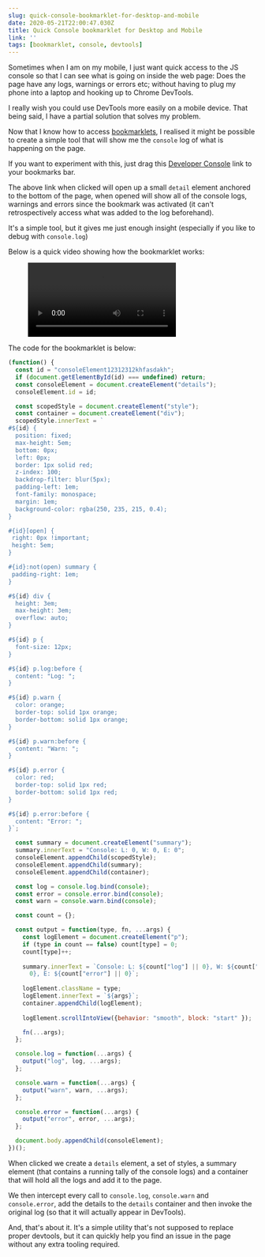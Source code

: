 ```yaml
---
slug: quick-console-bookmarklet-for-desktop-and-mobile
date: 2020-05-21T22:00:47.030Z
title: Quick Console bookmarklet for Desktop and Mobile
link: ''
tags: [bookmarklet, console, devtools]
---
```


Sometimes when I am on my mobile, I just want quick access to the JS console so that I can see what is going on inside the web page: Does the page have any logs, warnings or errors etc; without having to plug my phone into a laptop and hooking up to Chrome DevTools.

I really wish you could use DevTools more easily on a mobile device. That being said, I have a partial solution that solves my problem.

Now that I know how to access [bookmarklets](/use-bookmarklets-on-chrome-on-android/), I realised it might be possible to create a simple tool that will show me the `console` log of what is happening on the page.

If you want to experiment with this, just drag this <a href='javascript:(function()%7B(function() %7Bconst id %3D "consoleElement12312312khfasdakh"%3Bif (document.getElementById(id) %3D%3D%3D undefined) return%3Bconst consoleElement %3D document.createElement("details")%3BconsoleElement.id %3D id%3Bconst scopedStyle %3D document.createElement("style")%3Bconst container %3D document.createElement("div")%3BscopedStyle.innerText %3D %60%23%24%7Bid%7D %7Bposition%3A fixed%3Bmax-height%3A 5em%3Bbottom%3A 0px%3Bleft%3A 0px%3Bborder%3A 1px solid red%3Bz-index%3A 100%3Bbackdrop-filter%3A blur(5px)%3Bpadding-left%3A 1em%3Bfont-family%3A monospace%3Bmargin%3A 1em%3Bbackground-color%3A rgba(250%2C 235%2C 215%2C 0.4)%3B%7D%23%7Bid%7D%5Bopen%5D %7Bright%3A 0px !important%3Bheight%3A 5em%3B%7D%23%7Bid%7D%3Anot(open) summary %7Bpadding-right%3A 1em%3B%7D%23%24%7Bid%7D div %7Bheight%3A 3em%3Bmax-height%3A 3em%3Boverflow%3A auto%3B%7D%23%24%7Bid%7D p %7Bfont-size%3A 12px%3B%7D%23%24%7Bid%7D p.log%3Abefore %7Bcontent%3A "Log%3A "%3B%7D%23%24%7Bid%7D  p.warn %7Bcolor%3A orange%3Bborder-top%3A solid 1px orange%3Bborder-bottom%3A solid 1px orange%3B%7D%23%24%7Bid%7D p.warn%3Abefore %7Bcontent%3A "Warn%3A "%3B%7D%23%24%7Bid%7D p.error %7Bcolor%3A red%3Bborder-top%3A solid 1px red%3Bborder-bottom%3A solid 1px red%3B%7D%23%24%7Bid%7D p.error%3Abefore %7Bcontent%3A "Error%3A "%3B%7D%60%3Bconst summary %3D document.createElement("summary")%3Bsummary.innerText %3D "Console%3A L%3A 0%2C W%3A 0%2C E%3A 0"%3BconsoleElement.appendChild(scopedStyle)%3BconsoleElement.appendChild(summary)%3BconsoleElement.appendChild(container)%3Bconst log %3D console.log.bind(console)%3Bconst error %3D console.error.bind(console)%3Bconst warn %3D console.warn.bind(console)%3Bconst count %3D %7B%7D%3Bconst output %3D function(type%2C fn%2C ...args) %7Bconst logElement %3D document.createElement("p")%3Bif (type in count %3D%3D false) count%5Btype%5D %3D 0%3Bcount%5Btype%5D%2B%2B%3BlogElement.className %3D type%3Bcontainer.appendChild(logElement)%3BlogElement.innerText %3D %60%24%7Bargs%7D%60%3Bsummary.innerText %3D %60Console%3A L%3A %24%7Bcount%5B"log"%5D %7C%7C 0%7D%2C W%3A %24%7Bcount%5B"warn"%5D %7C%7C 0%7D%2C E%3A %24%7Bcount%5B"error"%5D %7C%7C 0%7D%60%3Bfn(...args)%3B%7D%3Bconsole.log %3D function(...args) %7Boutput("log"%2C log%2C ...args)%3B%7D%3Bconsole.warn %3D function(...args) %7Boutput("warn"%2C warn%2C ...args)%3B%7D%3Bconsole.error %3D function(...args) %7Boutput("error"%2C error%2C ...args)%3B%7D%3Bdocument.body.appendChild(consoleElement)%3B%7D)()%7D)()'>Developer Console</a> link to your bookmarks bar.

The above link when clicked will open up a small `detail` element anchored to the bottom of the page, when opened will show all of the console logs, warnings and errors since the bookmark was activated (it can't retrospectively access what was added to the log beforehand).

It's a simple tool, but it gives me just enough insight (especially if you like to debug with `console.log`)

Below is a quick video showing how the bookmarklet works:

<figure><video src="/videos/2020-05-21-quick-console-bookmarklet-for-desktop-and-mobile-0.mp4" alt="A bookmarklet that shows the console logs" controls></video></figure>

The code for the bookmarklet is below:

```JavaScript
(function() {
  const id = "consoleElement12312312khfasdakh";
  if (document.getElementById(id) === undefined) return;
  const consoleElement = document.createElement("details");
  consoleElement.id = id;

  const scopedStyle = document.createElement("style");
  const container = document.createElement("div");
  scopedStyle.innerText = `
#${id} {
  position: fixed;
  max-height: 5em;
  bottom: 0px;
  left: 0px;
  border: 1px solid red;
  z-index: 100;
  backdrop-filter: blur(5px);
  padding-left: 1em;
  font-family: monospace;
  margin: 1em;
  background-color: rgba(250, 235, 215, 0.4);
}

#{id}[open] {
 right: 0px !important;
 height: 5em;
}

#{id}:not(open) summary {
 padding-right: 1em;
}

#${id} div {
  height: 3em;
  max-height: 3em;
  overflow: auto;
}

#${id} p {
  font-size: 12px;
}

#${id} p.log:before {
  content: "Log: ";
}

#${id} p.warn {
  color: orange;
  border-top: solid 1px orange;
  border-bottom: solid 1px orange;
}

#${id} p.warn:before {
  content: "Warn: ";
}

#${id} p.error {
  color: red;
  border-top: solid 1px red;
  border-bottom: solid 1px red;
}

#${id} p.error:before {
  content: "Error: ";
}`;

  const summary = document.createElement("summary");
  summary.innerText = "Console: L: 0, W: 0, E: 0";
  consoleElement.appendChild(scopedStyle);
  consoleElement.appendChild(summary);
  consoleElement.appendChild(container);

  const log = console.log.bind(console);
  const error = console.error.bind(console);
  const warn = console.warn.bind(console);

  const count = {};

  const output = function(type, fn, ...args) {
    const logElement = document.createElement("p");
    if (type in count == false) count[type] = 0;
    count[type]++;
    
    summary.innerText = `Console: L: ${count["log"] || 0}, W: ${count["warn"] ||
      0}, E: ${count["error"] || 0}`;
    
    logElement.className = type;
    logElement.innerText = `${args}`;
    container.appendChild(logElement);
    
    logElement.scrollIntoView({behavior: "smooth", block: "start" });

    fn(...args);
  };

  console.log = function(...args) {
    output("log", log, ...args);
  };

  console.warn = function(...args) {
    output("warn", warn, ...args);
  };

  console.error = function(...args) {
    output("error", error, ...args);
  };

  document.body.appendChild(consoleElement);
})();
```

When clicked we create a `details` element, a set of styles, a summary element (that contains a running tally of the console logs) and a container that will hold all the logs and add it to the page.

We then intercept every call to `console.log`, `console.warn` and `console.error`, add the details to the `details` container and then invoke the original log (so that it will actually appear in DevTools).

And, that's about it. It's a simple utility that's not supposed to replace proper devtools, but it can quickly help you find an issue in the page without any extra tooling required.

